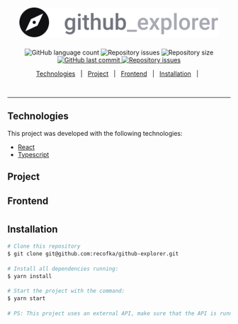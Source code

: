 <h1 align="center">
  <img alt="Github Explorer" title="#repo-image" src="src/assets/logo.svg" width="450px" />
</h1>


<p align="center">

  <img alt="GitHub language count" src="https://img.shields.io/github/languages/count/recofka/github-explorer?style=flat-square">

  <img alt="Repository issues" src="https://img.shields.io/github/languages/top/recofka/waste-point-web?style=flat-square">

  <img alt="Repository size" src="https://img.shields.io/github/repo-size/recofka/github-explorer?style=flat-square">

  <a href="https://github.com/recofka/github-explorer/commits/master">
    <img alt="GitHub last commit" src="https://img.shields.io/github/last-commit/recofka/github-explorer?style=flat-square">
  </a>

  <a href="https://github.com/recofka/github-explorer/issues">
    <img alt="Repository issues" src="https://img.shields.io/github/issues/recofka/github-explorer?style=flat-square">
  </a>

</p>

<p align="center">
  <a href="#technologies">Technologies</a>&nbsp;&nbsp;&nbsp;|&nbsp;&nbsp;
  <a href="#project">Project</a>&nbsp;&nbsp;&nbsp;|&nbsp;&nbsp;
  <a href="#frontend">Frontend</a>&nbsp;&nbsp;&nbsp;|&nbsp;&nbsp;
  <!-- <a href="#goals">Goals</a>&nbsp;&nbsp;&nbsp;|&nbsp;&nbsp; -->
  <!-- <a href="#features">Features</a>&nbsp;&nbsp;&nbsp;|&nbsp;&nbsp; -->
  <a href="#installation">Installation</a>&nbsp;&nbsp;&nbsp;|&nbsp;&nbsp;
</p>

<br>


---

##  Technologies

This project was developed with the following technologies:

- [React](https://reactjs.org)
- [Typescript](https://www.typescriptlang.org/)



##  Project



##  Frontend
<h1 align="center">

</h1>



<!-- ##  Goals

<p>Goals</p>

## Features

<p>Features</p> -->


##  Installation

```bash
# Clone this repository
$ git clone git@github.com:recofka/github-explorer.git

# Install all dependencies running:
$ yarn install

# Start the project with the command:
$ yarn start

# PS: This project uses an external API, make sure that the API is running for a good functioning of this application

```

